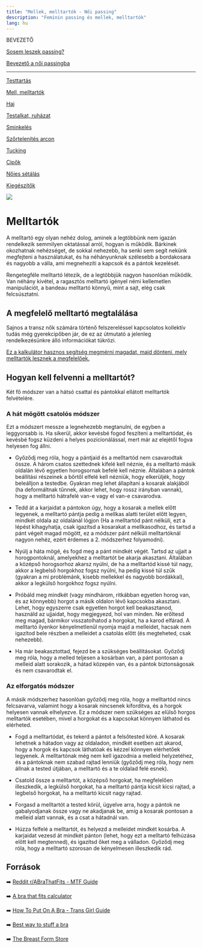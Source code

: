 ```yaml
---
title: "Mellek, melltartók - Női passing"
description: "Feminin passing és mellek, melltartók"
lang: hu
---
```


<div class="floating-columns">

<div class="floating-bar">

BEVEZETŐ

[Sosem leszek passing?](/#/entry?id=sosem-leszek-passing)

[Bevezető a női passingba](/#/entry?id=feminizalas-passing)

<hr />

[Testtartás](/#/entry?id=feminizalas-testtartas)

[Mell, melltartók](/#/entry?id=feminizalas-mell-mutet-nelkul)

[Haj](/#/entry?id=feminizalas-haj)

[Testalkat, ruházat](/#/entry?id=feminizalas-testalkat)

[Sminkelés](/#/entry?id=feminizalas-sminkeles)

[Szőrtelenítés arcon](/#/entry?id=feminizalas-arc-szortelenites)

[Tucking](/#/entry?id=feminizalas-tucking)

[Cipők](/#/entry?id=feminizalas-cipok)

[Nőies sétálás](/#/entry?id=feminizalas-noies-setalas)

[Kiegészítők](/#/entry?id=feminizalas-kiegeszitok)

</div>

<div class="wiki-content">

<div class="header-image"><img src="assets/images/undraw_fashion_photoshoot.svg" /></div>

# Melltartók

A melltartó egy olyan nehéz dolog, aminek a legtöbbünk nem igazán rendelkezik semmilyen oktatással arról, hogyan is működik. Bárkinek okozhatnak nehézséget, de sokkal nehezebb, ha senki sem segít nekünk megfejteni a használatukat, és ha néhányunknak szélesebb a bordakosara és nagyobb a válla, ami megnehezíti a kapcsok és a pántok kezelését.

Rengetegféle melltartó létezik, de a legtöbbjük nagyon hasonlóan működik. Van néhány kivétel, a ragasztós melltartó igényel némi kellemetlen manipulációt, a bandeau melltartó könnyű, mint a sajt, elég csak felcsúsztatni.

## A megfelelő melltartó megtalálása

Sajnos a transz nők számára történő felszereléssel kapcsolatos kollektív tudás még gyerekcipőben jár, de ez az útmutató a jelenleg rendelkezésünkre álló információkat tükrözi.

[Ez a kalkulátor hasznos segítség megmérni magadat, majd dönteni, mely melltartók lesznek a megfelelőek.](https://www.abrathatfits.org/calculator.php)

## Hogyan kell felvenni a melltartót?

Két fő módszer van a hátsó csattal és pántokkal ellátott melltartók felvételére.

### A hát mögött csatolós módszer

Ezt a módszert messze a legnehezebb megtanulni, de egyben a leggyorsabb is. Ha sikerül, akkor kevésbé fogod feszíteni a melltartódat, és kevésbé fogsz küzdeni a helyes pozícionálással, mert már az elejétől fogva helyesen fog állni.

* Győződj meg róla, hogy a pántjaid és a melltartód nem csavarodtak össze. A három csatos szettednek kifelé kell néznie, és a melltartó másik oldalán lévő egyetlen horogsornak befelé kell néznie. Általában a pántok beállítási részeinek a bőrtől elfelé kell nézniük, hogy elkerüljék, hogy beleálljon a testedbe. Gyakran meg lehet állapítani a kosarak alakjából (ha deformáltnak tűnnek, akkor lehet, hogy rossz irányban vannak), hogy a melltartó hátrafelé van-e vagy el van-e csavarodva.

* Tedd át a karjaidat a pántokon úgy, hogy a kosarak a mellek előtt legyenek, a melltartó pántja pedig a mellkas alatti terület előtt legyen, mindkét oldala az oldalánál lógjon (Ha a melltartód pánt nélküli, ezt a lépést kihagyhatja, csak igazítsd a kosarakat a mellkasodhoz, és tartsd a pánt végeit magad mögött, ez a módszer pánt nélküli melltartóknál nagyon nehéz, ezért érdemes a 2. módszerhez folyamodni).

* Nyúlj a háta mögé, és fogd meg a pánt mindkét végét. Tartsd az ujjait a horogpontoknál, amelyekhez a melltartót be akarja akasztani. Általában a középső horogsorhoz akarsz nyúlni, de ha a melltartód kissé túl nagy, akkor a legbelső horgokhoz fogsz nyúlni, ha pedig kissé túl szűk (gyakran a mi problémánk, kisebb mellekkel és nagyobb bordákkal), akkor a legkülső horgokhoz fogsz nyúlni.

* Próbáld meg mindkét (vagy mindhárom, ritkábban egyetlen horog van, és az könnyebb) horgot a másik oldalon lévő kapcsokba akasztani. Lehet, hogy egyszerre csak egyetlen horgot kell beakasztanod, használd az ujjaidat, hogy megjegyezd, hol van minden. Ne erőltesd meg magad, bármikor visszatolhatod a horgokat, ha a karod elfárad. A melltartó ilyenkor kényelmetlenül nyomja majd a melleidet, hacsak nem igazítod bele részben a melleidet a csatolás előtt (és megteheted, csak nehezebb).

* Ha már beakasztottad, fejezd be a szükséges beállításokat. Győződj meg róla, hogy a melled teljesen a kosárban van, a pánt pontosan a melleid alatt sorakozik, a hátad közepén van, és a pántok biztonságosak és nem csavarodtak el.

### Az elforgatós módszer

A másik módszerhez hasonlóan győződj meg róla, hogy a melltartód nincs felcsavarva, valamint hogy a kosarak nincsenek kifordítva, és a horgok helyesen vannak elhelyezve. Ez a módszer nem szükséges az elülső horgos melltartók esetében, mivel a horgokat és a kapcsokat könnyen láthatod és elérheted.

* Fogd a melltartódat, és tekerd a pántot a felsőtested köré. A kosarak lehetnek a hátadon vagy az oldaladon, mindkét esetben azt akarod, hogy a horgok és kapcsok láthatóak és kézzel könnyen elérhetőek legyenek. A melltartónak még nem kell igazodnia a melleid helyzetéhez, és a pántoknak nem szabad rajtad lenniük (győződj meg róla, hogy nem állnak a tested útjában, a melltartó és a te oldalad felé esnek).

* Csatold össze a melltartót, a középső horgokat, ha megfelelően illeszkedik, a legkülső horgokat, ha a melltartó pántja kicsit kicsi rajtad, a legbelső horgokat, ha a melltartó kicsit nagy rajtad. 

* Forgasd a melltartót a tested körül, ügyelve arra, hogy a pántok ne gabalyodjanak össze vagy ne akadjanak be, amíg a kosarak pontosan a melleid alatt vannak, és a csat a hátadnál van.

* Húzza felfelé a melltartót, és helyezd a melleidet mindkét kosárba. A karjaidat vezesd át mindkét pánton (lehet, hogy ezt a melltartó felhúzása előtt kell megtenned), és igazítsd őket meg a válladon. Győződj meg róla, hogy a melltartó szorosan de kényelmesen illeszkedik rád.

## Források

➡️ [Reddit r/ABraThatFits - MTF Guide](https://www.reddit.com/r/ABraThatFits/wiki/mtfguide/?utm_source=share&utm_medium=ios_app&utm_name=iossmf)

➡️ [A bra that fits calculator](https://www.abrathatfits.org/calculator.php)

➡️ [How To Put On A Bra - Trans Girl Guide](https://punlich.tumblr.com/post/91878424663/how-to-put-on-a-bra-trans-girl-guide)

➡️ [Best way to stuff a bra](https://www.youtube.com/watch?v=7_l88e5OCHY)

➡️ [The Breast Form Store](http://www.thebreastformstore.com/breastforms-catalog.aspx)

</div>